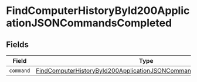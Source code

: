 # FindComputerHistoryById200ApplicationJSONCommandsCompleted


## Fields

| Field                                                                                                                                                             | Type                                                                                                                                                              | Required                                                                                                                                                          | Description                                                                                                                                                       |
| ----------------------------------------------------------------------------------------------------------------------------------------------------------------- | ----------------------------------------------------------------------------------------------------------------------------------------------------------------- | ----------------------------------------------------------------------------------------------------------------------------------------------------------------- | ----------------------------------------------------------------------------------------------------------------------------------------------------------------- |
| `command`                                                                                                                                                         | [FindComputerHistoryById200ApplicationJSONCommandsCompletedCommand](../../models/operations/findcomputerhistorybyid200applicationjsoncommandscompletedcommand.md) | :heavy_minus_sign:                                                                                                                                                | N/A                                                                                                                                                               |